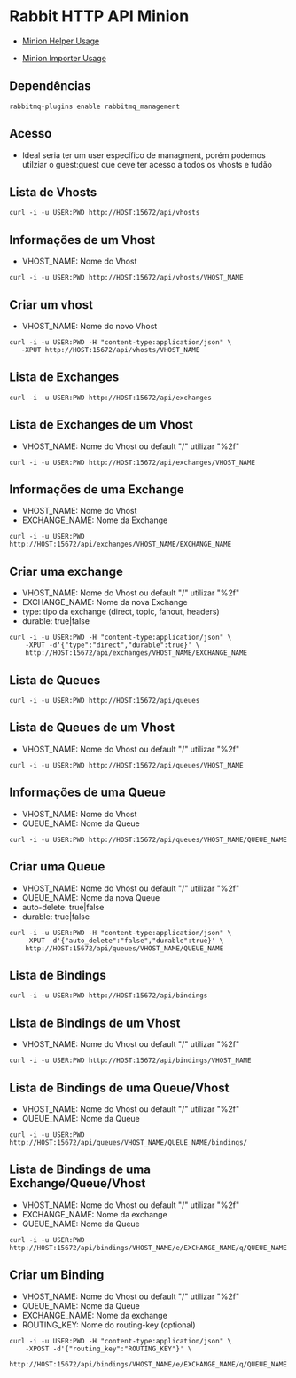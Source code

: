 # Rabbit HTTP API Minion

- [Minion Helper Usage](Minion.md)

- [Minion Importer Usage](Minion_Importer.md)

## Dependências

```
rabbitmq-plugins enable rabbitmq_management
```

## Acesso

 - Ideal seria ter um user específico de managment, porém podemos utilziar o
 guest:guest que deve ter acesso a todos os vhosts e tudão


## Lista de Vhosts

```
curl -i -u USER:PWD http://HOST:15672/api/vhosts
```

## Informações de um Vhost

- VHOST_NAME: Nome do Vhost

```
curl -i -u USER:PWD http://HOST:15672/api/vhosts/VHOST_NAME
```

## Criar um vhost

- VHOST_NAME: Nome do novo Vhost

```
curl -i -u USER:PWD -H "content-type:application/json" \
   -XPUT http://HOST:15672/api/vhosts/VHOST_NAME
```

## Lista de Exchanges

```
curl -i -u USER:PWD http://HOST:15672/api/exchanges
```

## Lista de Exchanges de um Vhost

- VHOST_NAME: Nome do Vhost ou default "/" utilizar "%2f"

```
curl -i -u USER:PWD http://HOST:15672/api/exchanges/VHOST_NAME
```

## Informações de uma Exchange

- VHOST_NAME: Nome do Vhost
- EXCHANGE_NAME: Nome da Exchange

```
curl -i -u USER:PWD http://HOST:15672/api/exchanges/VHOST_NAME/EXCHANGE_NAME
```

## Criar uma exchange

- VHOST_NAME: Nome do Vhost ou default "/" utilizar "%2f"
- EXCHANGE_NAME: Nome da nova Exchange
- type: tipo da exchange (direct, topic, fanout, headers)
- durable: true|false

```
curl -i -u USER:PWD -H "content-type:application/json" \
    -XPUT -d'{"type":"direct","durable":true}' \
    http://HOST:15672/api/exchanges/VHOST_NAME/EXCHANGE_NAME
```

## Lista de Queues

```
curl -i -u USER:PWD http://HOST:15672/api/queues
```

## Lista de Queues de um Vhost

- VHOST_NAME: Nome do Vhost ou default "/" utilizar "%2f"

```
curl -i -u USER:PWD http://HOST:15672/api/queues/VHOST_NAME
```

## Informações de uma Queue

- VHOST_NAME: Nome do Vhost
- QUEUE_NAME: Nome da Queue

```
curl -i -u USER:PWD http://HOST:15672/api/queues/VHOST_NAME/QUEUE_NAME
```

## Criar uma Queue

- VHOST_NAME: Nome do Vhost ou default "/" utilizar "%2f"
- QUEUE_NAME: Nome da nova Queue
- auto-delete: true|false
- durable: true|false

```
curl -i -u USER:PWD -H "content-type:application/json" \
    -XPUT -d'{"auto_delete":"false","durable":true}' \
    http://HOST:15672/api/queues/VHOST_NAME/QUEUE_NAME
```

## Lista de Bindings

```
curl -i -u USER:PWD http://HOST:15672/api/bindings
```

## Lista de Bindings de um Vhost

- VHOST_NAME: Nome do Vhost ou default "/" utilizar "%2f"

```
curl -i -u USER:PWD http://HOST:15672/api/bindings/VHOST_NAME
```

## Lista de Bindings de uma Queue/Vhost

- VHOST_NAME: Nome do Vhost ou default "/" utilizar "%2f"
- QUEUE_NAME: Nome da  Queue

```
curl -i -u USER:PWD http://HOST:15672/api/queues/VHOST_NAME/QUEUE_NAME/bindings/
```

## Lista de Bindings de uma Exchange/Queue/Vhost

- VHOST_NAME: Nome do Vhost ou default "/" utilizar "%2f"
- EXCHANGE_NAME: Nome da exchange
- QUEUE_NAME: Nome da Queue

```
curl -i -u USER:PWD http://HOST:15672/api/bindings/VHOST_NAME/e/EXCHANGE_NAME/q/QUEUE_NAME
```

## Criar um Binding

- VHOST_NAME: Nome do Vhost ou default "/" utilizar "%2f"
- QUEUE_NAME: Nome da Queue
- EXCHANGE_NAME: Nome da exchange
- ROUTING_KEY: Nome do routing-key (optional)

```
curl -i -u USER:PWD -H "content-type:application/json" \
    -XPOST -d'{"routing_key":"ROUTING_KEY"}' \
    http://HOST:15672/api/bindings/VHOST_NAME/e/EXCHANGE_NAME/q/QUEUE_NAME
```